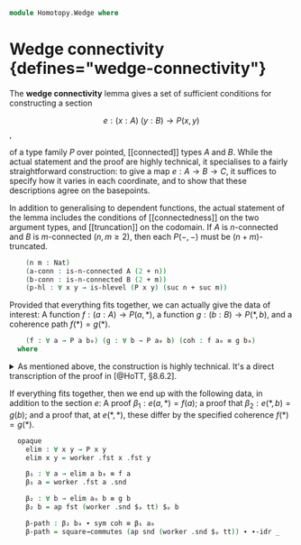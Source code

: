<!--
```agda
open import 1Lab.Prelude

open import Data.Nat.Properties

open import Homotopy.Connectedness
```
-->

```agda
module Homotopy.Wedge where
```

# Wedge connectivity {defines="wedge-connectivity"}

The **wedge connectivity** lemma gives a set of sufficient conditions
for constructing a section

$$
e : (x : A)\ (y : B) \to P(x, y)
$$,

of a type family $P$ over pointed, [[connected]] types $A$ and $B$.
While the actual statement and the proof are highly technical, it
specialises to a fairly straightforward construction: to give a map $e :
A \to B \to C$, it suffices to specify how it varies in each coordinate,
and to show that these descriptions agree on the basepoints.

<!--
```agda
module
  Wedge
    {ℓ ℓ' ℓ''} {A∙@(A , a₀) : Type∙ ℓ} {B∙@(B , b₀) : Type∙ ℓ'} {P : A → B → Type ℓ''}
```
-->

In addition to generalising to dependent functions, the actual statement
of the lemma includes the conditions of [[connectedness]] on the two
argument types, and [[truncation]] on the codomain. If $A$ is
$n$-connected and $B$ is $m$-connected ($n, m \ge 2$), then each
$P(-,-)$ must be $(n+m)$-truncated.

```agda
    (n m : Nat)
    (a-conn : is-n-connected A (2 + n))
    (b-conn : is-n-connected B (2 + m))
    (p-hl : ∀ x y → is-hlevel (P x y) (suc n + suc m))
```

Provided that everything fits together, we can actually give the data of
interest: A function $f : (a : A) \to P(a,*)$, a function $g : (b : B)
\to P(*,b)$, and a coherence path $f(*) = g(*)$.

```agda
    (f : ∀ a → P a b₀) (g : ∀ b → P a₀ b) (coh : f a₀ ≡ g b₀)
  where
```

<details>

<summary>As mentioned above, the construction is highly technical. It's
a direct transcription of the proof in [@HoTT, §8.6.2].</summary>

```agda
  private
    Q : A → Type (ℓ' ⊔ ℓ'')
    Q a = Σ ((b : B) → P a b) (λ k → k b₀ ≡ f a)

    rem₂' : (x : A) → is-hlevel (fibre (_∘ (λ _ → b₀)) (λ _ → f x)) (1 + n)
    rem₂' a = relative-n-type-const-plus {A = ⊤} (P a) (λ _ → b₀) (suc m) (suc n)
      (point-is-n-connected b₀ m b-conn)
      (λ b → p-hl a b)
      (λ _ → f a)

    opaque
      worker : Σ ((b : A) → Q b) (λ h → Path (⊤ → Q a₀) (λ _ → h a₀) (λ _ → g , sym coh))
      worker = connected-elimination-principle (suc n) Q hl (g , sym coh) a-conn where
        hl : (x : A) → is-hlevel (Q x) (suc n)
        hl x = retract→is-hlevel (suc n)
          (λ (p , q) → p , happly q tt)
          (λ (p , q) → p , funext λ _ → q)
          (λ _ → refl) (rem₂' x)
```

</details>

If everything fits together, then we end up with the following data, in
addition to the section $e$: A proof $\beta_1 : e(a,*) = f(a)$; a proof that
$\beta_2 : e(*,b) = g(b)$; and a proof that, at $e(*,*)$, these differ
by the specified coherence $f(*) = g(*)$.

```agda
  opaque
    elim : ∀ x y → P x y
    elim x y = worker .fst x .fst y

    β₁ : ∀ a → elim a b₀ ≡ f a
    β₁ a = worker .fst a .snd

    β₂ : ∀ b → elim a₀ b ≡ g b
    β₂ b = ap fst (worker .snd $ₚ tt) $ₚ b

    β-path : β₂ b₀ ∙ sym coh ≡ β₁ a₀
    β-path = square→commutes (ap snd (worker .snd $ₚ tt)) ∙ ∙-idr _
```

